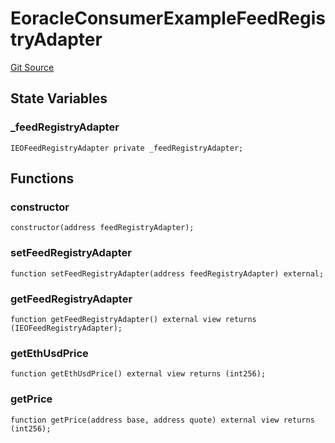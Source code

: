 # EoracleConsumerExampleFeedRegistryAdapter

[Git Source](https://github.com/Eoracle/target-contracts/blob/43a12f31d557c3daa45b17902f804f27abdd6da8/src/examples/EoracleConsumerExampleFeedRegistryAdapter.sol)

## State Variables

### \_feedRegistryAdapter

```solidity
IEOFeedRegistryAdapter private _feedRegistryAdapter;
```

## Functions

### constructor

```solidity
constructor(address feedRegistryAdapter);
```

### setFeedRegistryAdapter

```solidity
function setFeedRegistryAdapter(address feedRegistryAdapter) external;
```

### getFeedRegistryAdapter

```solidity
function getFeedRegistryAdapter() external view returns (IEOFeedRegistryAdapter);
```

### getEthUsdPrice

```solidity
function getEthUsdPrice() external view returns (int256);
```

### getPrice

```solidity
function getPrice(address base, address quote) external view returns (int256);
```
